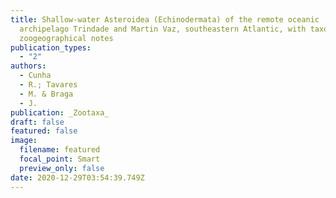 ```yaml
---
title: Shallow-water Asteroidea (Echinodermata) of the remote oceanic
  archipelago Trindade and Martin Vaz, southeastern Atlantic, with taxonomic and
  zoogeographical notes
publication_types:
  - "2"
authors:
  - Cunha
  - R.; Tavares
  - M. & Braga
  - J.
publication: _Zootaxa_
draft: false
featured: false
image:
  filename: featured
  focal_point: Smart
  preview_only: false
date: 2020-12-29T03:54:39.749Z
---
```

